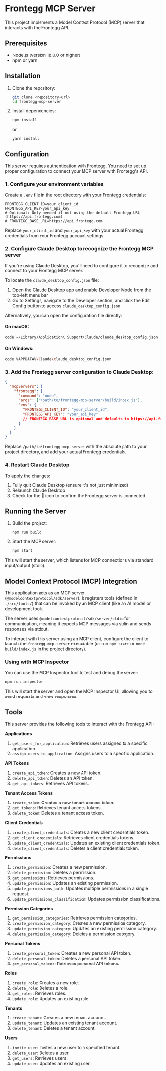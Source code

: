 # Frontegg MCP Server

This project implements a Model Context Protocol (MCP) server that interacts with the Frontegg API.

## Prerequisites

- Node.js (version 18.0.0 or higher)
- npm or yarn

## Installation

1.  Clone the repository:
    ```bash
    git clone <repository-url>
    cd frontegg-mcp-server
    ```
2.  Install dependencies:
    ```bash
    npm install
    ```
    or
    ```bash
    yarn install
    ```

## Configuration

This server requires authentication with Frontegg. You need to set up proper configuration to connect your MCP server with Frontegg's API.

### 1. Configure your environment variables

Create a `.env` file in the root directory with your Frontegg credentials:

```env
FRONTEGG_CLIENT_ID=your_client_id
FRONTEGG_API_KEY=your_api_key
# Optional: Only needed if not using the default Frontegg URL (https://api.frontegg.com)
# FRONTEGG_BASE_URL=https://api.frontegg.com
```

Replace `your_client_id` and `your_api_key` with your actual Frontegg credentials from your Frontegg account settings.

### 2. Configure Claude Desktop to recognize the Frontegg MCP server

If you're using Claude Desktop, you'll need to configure it to recognize and connect to your Frontegg MCP server.

To locate the `claude_desktop_config.json` file:

1. Open the Claude Desktop app and enable Developer Mode from the top-left menu bar
2. Go to Settings, navigate to the Developer section, and click the Edit Config button to access `claude_desktop_config.json`

Alternatively, you can open the configuration file directly:

#### On macOS:

```bash
code ~/Library/Application\ Support/Claude/claude_desktop_config.json
```

#### On Windows:

```bash
code %APPDATA%\Claude\claude_desktop_config.json
```

### 3. Add the Frontegg server configuration to Claude Desktop:

```json
{
  "mcpServers": {
    "frontegg": {
      "command": "node",
      "args": ["/path/to/frontegg-mcp-server/build/index.js"],
      "env": {
        "FRONTEGG_CLIENT_ID": "your_client_id",
        "FRONTEGG_API_KEY": "your_api_key"
        // FRONTEGG_BASE_URL is optional and defaults to https://api.frontegg.com
      }
    }
  }
}
```

Replace `/path/to/frontegg-mcp-server` with the absolute path to your project directory, and add your actual Frontegg credentials.

### 4. Restart Claude Desktop

To apply the changes:

1. Fully quit Claude Desktop (ensure it's not just minimized)
2. Relaunch Claude Desktop
3. Check for the 🔌 icon to confirm the Frontegg server is connected

## Running the Server

1.  Build the project:
    ```bash
    npm run build
    ```
2.  Start the MCP server:
    ```bash
    npm start
    ```

This will start the server, which listens for MCP connections via standard input/output (stdio).

## Model Context Protocol (MCP) Integration

This application acts as an MCP server (`@modelcontextprotocol/sdk/server`). It registers tools (defined in `./src/tools/`) that can be invoked by an MCP client (like an AI model or development tool).

The server uses `@modelcontextprotocol/sdk/server/stdio` for communication, meaning it expects MCP messages via stdin and sends responses via stdout.

To interact with this server using an MCP client, configure the client to launch the `frontegg-mcp-server` executable (or run `npm start` or `node build/index.js` in the project directory).

### Using with MCP Inspector

You can use the MCP Inspector tool to test and debug the server:

```bash
npm run inspector
```

This will start the server and open the MCP Inspector UI, allowing you to send requests and view responses.

## Tools

This server provides the following tools to interact with the Frontegg API:

**Applications**

1.  `get_users_for_application`: Retrieves users assigned to a specific application.
2.  `assign_users_to_application`: Assigns users to a specific application.

**API Tokens**

1.  `create_api_token`: Creates a new API token.
2.  `delete_api_token`: Deletes an API token.
3.  `get_api_tokens`: Retrieves API tokens.

**Tenant Access Tokens**

1.  `create_token`: Creates a new tenant access token.
2.  `get_tokens`: Retrieves tenant access tokens.
3.  `delete_token`: Deletes a tenant access token.

**Client Credentials**

1.  `create_client_credentials`: Creates a new client credentials token.
2.  `get_client_credentials`: Retrieves client credentials tokens.
3.  `update_client_credentials`: Updates an existing client credentials token.
4.  `delete_client_credentials`: Deletes a client credentials token.

**Permissions**

1.  `create_permission`: Creates a new permission.
2.  `delete_permission`: Deletes a permission.
3.  `get_permissions`: Retrieves permissions.
4.  `update_permission`: Updates an existing permission.
5.  `update_permissions_bulk`: Updates multiple permissions in a single request.
6.  `update_permissions_classification`: Updates permission classifications.

**Permission Categories**

1.  `get_permission_categories`: Retrieves permission categories.
2.  `create_permission_category`: Creates a new permission category.
3.  `update_permission_category`: Updates an existing permission category.
4.  `delete_permission_category`: Deletes a permission category.

**Personal Tokens**

1.  `create_personal_token`: Creates a new personal API token.
2.  `delete_personal_token`: Deletes a personal API token.
3.  `get_personal_tokens`: Retrieves personal API tokens.

**Roles**

1.  `create_role`: Creates a new role.
2.  `delete_role`: Deletes a role.
3.  `get_roles`: Retrieves roles.
4.  `update_role`: Updates an existing role.

**Tenants**

1.  `create_tenant`: Creates a new tenant account.
2.  `update_tenant`: Updates an existing tenant account.
3.  `delete_tenant`: Deletes a tenant account.

**Users**

1.  `invite_user`: Invites a new user to a specified tenant.
2.  `delete_user`: Deletes a user.
3.  `get_users`: Retrieves users.
4.  `update_user`: Updates an existing user.
